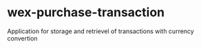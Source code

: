 # wex-purchase-transaction
Application for storage and retrievel of transactions with currency convertion
